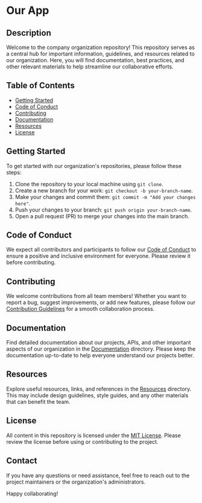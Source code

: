 
# Our App

## Description

Welcome to the company organization repository! This repository serves as a central hub for important information, guidelines, and resources related to our organization. Here, you will find documentation, best practices, and other relevant materials to help streamline our collaborative efforts.

## Table of Contents

- [Getting Started](#getting-started)
- [Code of Conduct](#code-of-conduct)
- [Contributing](#contributing)
- [Documentation](#documentation)
- [Resources](#resources)
- [License](#license)

## Getting Started

To get started with our organization's repositories, please follow these steps:

1. Clone the repository to your local machine using `git clone`.
2. Create a new branch for your work: `git checkout -b your-branch-name`.
3. Make your changes and commit them: `git commit -m "Add your changes here"`.
4. Push your changes to your branch: `git push origin your-branch-name`.
5. Open a pull request (PR) to merge your changes into the main branch.

## Code of Conduct

We expect all contributors and participants to follow our [Code of Conduct](CODE_OF_CONDUCT.md) to ensure a positive and inclusive environment for everyone. Please review it before contributing.

## Contributing

We welcome contributions from all team members! Whether you want to report a bug, suggest improvements, or add new features, please follow our [Contribution Guidelines](CONTRIBUTING.md) for a smooth collaboration process.

## Documentation

Find detailed documentation about our projects, APIs, and other important aspects of our organization in the [Documentation](docs/) directory. Please keep the documentation up-to-date to help everyone understand our projects better.

## Resources

Explore useful resources, links, and references in the [Resources](resources/) directory. This may include design guidelines, style guides, and any other materials that can benefit the team.

## License

All content in this repository is licensed under the [MIT License](LICENSE). Please review the license before using or contributing to the project.

## Contact

If you have any questions or need assistance, feel free to reach out to the project maintainers or the organization's administrators.

Happy collaborating!
